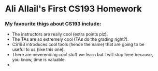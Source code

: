 # Ali Allail's First CS193 Homework

### My favourite thigs about CS193 include:
  - The instructors are really cool (extra points plz).
  - The TAs are so extremely cool (TAs do the grading right?).
  - CS193 introduces cool tools (hence the name) that are going to be useful to us (like this one). 
  - There are neverending cool stuff we learn but I will stop here because, you know, time is valuable.  
  - 

